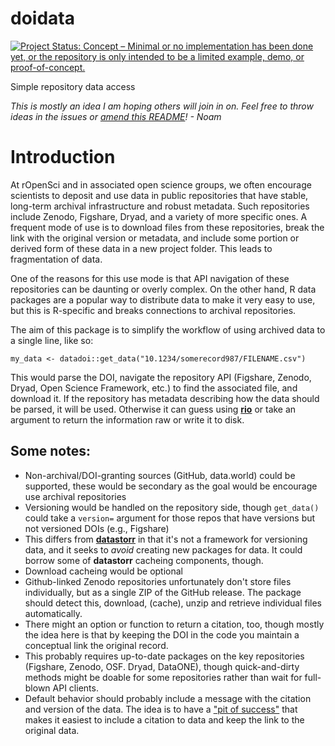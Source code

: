 # doidata

[![Project Status: Concept – Minimal or no implementation has been done yet, or the repository is only intended to be a limited example, demo, or proof-of-concept.](http://www.repostatus.org/badges/latest/concept.svg)](http://www.repostatus.org/#concept)

Simple repository data access

_This is mostly an idea I am hoping others will join in on. Feel free to throw ideas in the issues or [amend this README](https://github.com/ropenscilabs/doidata/edit/master/README.md)! - Noam_

# Introduction

At rOpenSci and in associated open science groups, we often encourage scientists
to deposit and use data in public repositories that have stable, long-term archival
infrastructure and robust metadata.  Such repositories include Zenodo, Figshare,
Dryad, and a variety of more specific ones. A frequent mode of use is to download files from
these repositories, break the link with the original version or metadata, and
include some portion or derived form of these data in a new project folder.  This
leads to fragmentation of data.

One of the reasons for this use mode is that API navigation of these repositories
can be daunting or overly complex.  On the other hand, R data packages are a popular way to distribute data to make it very easy to use, but this is R-specific and breaks connections to archival repositories.

The aim of this package is to simplify
the workflow of using archived data to a single line, like so:

`my_data <- datadoi::get_data("10.1234/somerecord987/FILENAME.csv")`

This would parse the DOI, navigate the repository API (Figshare, Zenodo, Dryad, Open Science Framework, etc.) to find the associated file, and download it.  If the repository has metadata describing how the data should be parsed, it will be used.  Otherwise it can guess using [**rio**](https://github.com/leeper/rio) or take an argument to return the information raw or write it to disk.

## Some notes:

-  Non-archival/DOI-granting sources (GitHub, data.world) could be supported,
these would be secondary as the goal would be encourage use archival repositories
-  Versioning would be handled on the repository side, though `get_data()` could take a
   `version=` argument for those repos that have versions but not versioned DOIs (e.g., Figshare)
-  This differs from [**datastorr**](https://ropenscilabs.github.io/datastorr/) in that it's not a framework
   for versioning data, and it seeks to _avoid_ creating new packages for data.  It could borrow some of **datastorr** cacheing components, though.
-  Download cacheing would be optional
-  Github-linked Zenodo repositories unfortunately don't store files individually, but as a single
   ZIP of the GitHub release.  The package should detect this, download, (cache), unzip and retrieve
   individual files automatically.
-  There might an option or function to return a citation, too, though mostly the idea here is
that by keeping the DOI in the code you maintain a conceptual link the original record.
-  This probably requires up-to-date packages on the key repositories (Figshare, Zenodo, OSF. Dryad, DataONE), though quick-and-dirty methods might be doable for some repositories rather than wait for
full-blown API clients.
-  Default behavior should probably include a message with the citation and version of the data.  The idea is to have a ["pit of success"](https://blog.codinghorror.com/falling-into-the-pit-of-success/) that makes it easiest to include a citation to data and keep the link to the original data.
